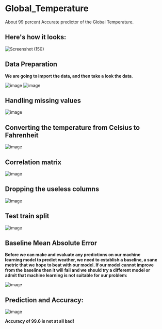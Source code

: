 # Global_Temperature
About 99 percent Accurate predictor of the Global Temperature.

## Here's how it looks:

![Screenshot (150)](https://user-images.githubusercontent.com/72303641/138690547-0f09db07-a85a-4f62-8168-3794fb98cfd1.png)

## Data Preparation
**We are going to import the data, and then take a look the data.**

![image](https://user-images.githubusercontent.com/72303641/138690797-57b877fc-3fbb-4270-9d1e-016c5d3d11bc.png)
![image](https://user-images.githubusercontent.com/72303641/138690826-d4cef55a-a29a-4c8f-8e00-1358a3c2737f.png)

 
## Handling missing values

![image](https://user-images.githubusercontent.com/72303641/138690870-ca5808ec-05a3-45ae-a092-5b58f8f2c180.png)


## Converting the temperature from Celsius to Fahrenheit
![image](https://user-images.githubusercontent.com/72303641/138690915-96429b72-51e2-4648-8d95-d613178e3fb1.png)


## Correlation matrix

![image](https://user-images.githubusercontent.com/72303641/138690960-6bba4e21-42a5-4f2d-ae8a-dde37db806e7.png)
 


## Dropping the useless columns
 
![image](https://user-images.githubusercontent.com/72303641/138691000-22d6bf88-e28a-40f0-abad-0898140c7c3a.png)

## Test train split

![image](https://user-images.githubusercontent.com/72303641/138691036-f7725c44-9715-4c0c-8461-db196c75ff28.png)

## Baseline Mean Absolute Error
**Before we can make and evaluate any predictions on our machine learning model to predict weather, we need to establish a baseline, a sane metric that we hope to beat with our model. If our model cannot improve from the baseline then it will fail and we should try a different model or admit that machine learning is not suitable for our problem:**
 
![image](https://user-images.githubusercontent.com/72303641/138691056-0e5195e8-5070-4c2e-a35d-bd3f2a0b8fbb.png)

## Prediction and Accuracy:
 
![image](https://user-images.githubusercontent.com/72303641/138691089-8ca4ca1f-51e9-45df-9f9d-1ee9dea87d69.png)


**Accuracy of 99.6 is not at all bad!**
